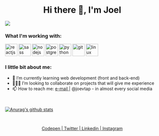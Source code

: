 <h1 align="center">Hi there 👋, I'm Joel</h1>
<!-- <h3 align="center">A cool guy that always wants to learn</h3> -->
<a href = "mailto: joelvitortorres@gmail.com"><img src="https://img.shields.io/badge/-joelvitortorres@gmail.com-c14438?style=flat-square&logo=Gmail&logoColor=white&link=mailto:joelvitortorres@gmail.com"></a>
<br>

### What I'm working with:

<p align="left"><img
        src="https://cdn.worldvectorlogo.com/logos/react-1.svg" alt="reactjs" width="40"
        height="40" />
        <img src="https://devicons.github.io/devicon/devicon.git/icons/sass/sass-original.svg"
        alt="sass" width="40" height="40" /> <img src="https://upload.wikimedia.org/wikipedia/commons/thumb/d/d9/Node.js_logo.svg/1200px-Node.js_logo.svg.png"
        alt="nodejs" height="40" /> <img src="https://upload.wikimedia.org/wikipedia/commons/2/29/Postgresql_elephant.svg"
        alt="postgresql" width="40" height="40" />
        <img
        src="https://devicons.github.io/devicon/devicon.git/icons/python/python-original.svg" alt="python" width="40"
        height="40" />
        <img src="https://www.vectorlogo.zone/logos/git-scm/git-scm-icon.svg" alt="git" width="40" height="40" /> <img
        src="https://devicons.github.io/devicon/devicon.git/icons/linux/linux-original.svg" alt="linux" width="40"
        height="40" />

<br>

### I little bit about me:

<ul>
 <!--   <li> 🔭 I’m currently working on improving my development skills
    </li> -->
    <li> 🌱 I’m currently learning web development (front and back-end) 
    </li>
    <li> 🙋🏻‍♂️ I’m looking to collaborate on projects that will give me experience
    </li>
 <!--   <li> 💬 Ask me about what can I do, and I'll answer: "give me time enough and I shall move the world"
    </li> -->
 <!--   <li> ⚡ Fun fact: I can't start my day without listening to a specific song
    </li> -->
    <li> 📫 How to reach me: <a href = "mailto: joelvitortorres@gmail.com"> e-mail </a> | @joevtap - in almost every social media
    </li>
    <!-- - 🤔 I’m looking for help with ... -->
</ul>
<br>

[![Anurag's github stats](https://github-readme-stats.vercel.app/api?username=joevtap&show_icons=true)](https://github.com/anuraghazra/github-readme-stats)

<br>

<p align="center">
        <a href="https://codepen.io/joevtap" target="_blank">Codepen </a>
    <a href="https://twitter.com/joevtap" target="_blank">| Twitter </a>
    <a href="https://www.linkedin.com/in/joevtap/" target="_blank">| Linkedin </a>
    <a href="https://instagram.com/joevtap" target="_blank">| Instagram</a>
</p>
